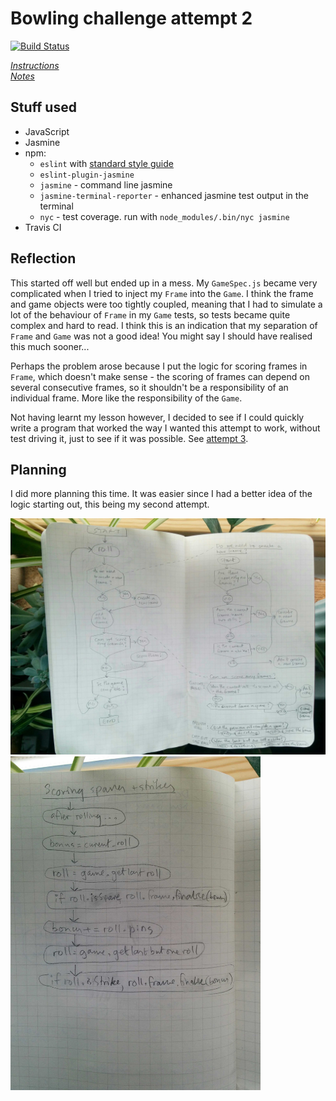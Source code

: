 # Bowling challenge attempt 2

[![Build Status](https://travis-ci.org/Hives/bowling-challenge.svg?branch=master)](https://travis-ci.org/Hives/bowling-challenge)

*[Instructions](instructions.md)*  
*[Notes](notes.md)*

## Stuff used

- JavaScript
- Jasmine
- npm:
    - `eslint` with [standard style guide](https://standardjs.com/)
    - `eslint-plugin-jasmine`
    - `jasmine` - command line jasmine
    - `jasmine-terminal-reporter` - enhanced jasmine test output in the terminal
    - `nyc` - test coverage. run with `node_modules/.bin/nyc jasmine`
- Travis CI

## Reflection

This started off well but ended up in a mess. My `GameSpec.js` became very complicated when I tried to inject my `Frame` into the `Game`. I think the frame and game objects were too tightly coupled, meaning that I had to simulate a lot of the behaviour of `Frame` in my `Game` tests, so tests became quite complex and hard to read. I think this is an indication that my separation of `Frame` and `Game` was not a good idea! You might say I should have realised this much sooner...

Perhaps the problem arose because I put the logic for scoring frames in `Frame`, which doesn't make sense - the scoring of frames can depend on several consecutive frames, so it shouldn't be a responsibility of an individual frame. More like the responsibility of the `Game`.

Not having learnt my lesson however, I decided to see if I could quickly write a program that worked the way I wanted this attempt to work, without test driving it, just to see if it was possible. See [attempt 3](../attempt-03-no-tdd/).

## Planning

I did more planning this time. It was easier since I had a better idea of the logic starting out, this being my second attempt.

<img src="planning/overall-flow.jpg" width=800>
<img src="planning/scoring-spares-and-strikes.jpg" width=400>

